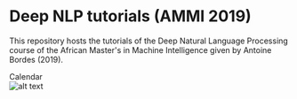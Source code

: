 # Deep NLP tutorials (AMMI 2019)
This repository hosts the tutorials of the Deep Natural Language Processing course of the African Master's in Machine Intelligence given by Antoine Bordes (2019).  

Calendar  
![alt text](https://raw.githubusercontent.com/louismartin/ammi-2019-bordes-DeepNLP/master/ammi_deepnlp_calendar.png "Calendar of the Deep NLP course")
